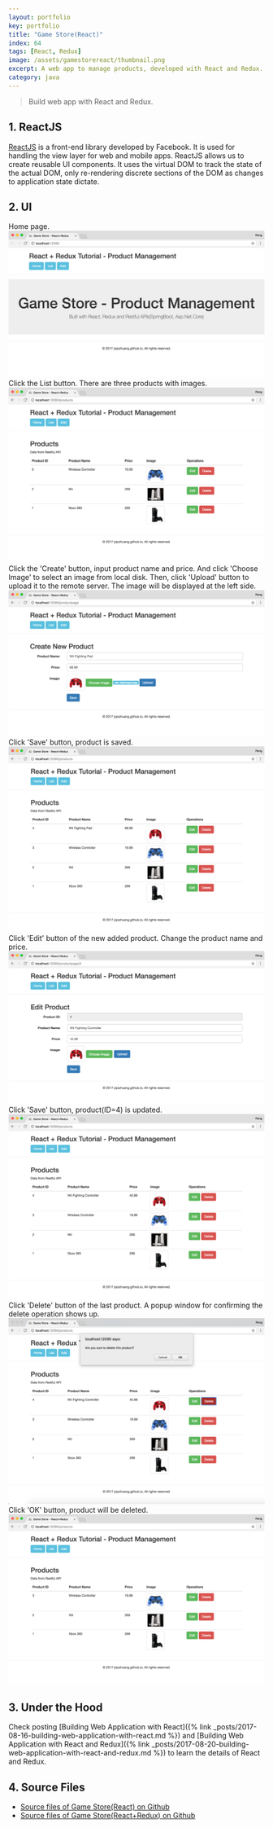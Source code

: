 ```yaml
---
layout: portfolio
key: portfolio
title: "Game Store(React)"
index: 64
tags: [React, Redux]
image: /assets/gamestorereact/thumbnail.png
excerpt: A web app to manage products, developed with React and Redux.
category: java
---
```


> Build web app with React and Redux.

## 1. ReactJS
[ReactJS](https://reactjs.org/) is a front-end library developed by Facebook. It is used for handling the view layer for web and mobile apps. ReactJS allows us to create reusable UI components. It uses the virtual DOM to track the state of the actual DOM, only re-rendering discrete sections of the DOM as changes to application state dictate.

## 2. UI
Home page.
![MIME Type](/public/pics/2017-08-20/homepage.png)
Click the List button. There are three products with images.
![MIME Type](/public/pics/2017-08-20/productlist.png)
Click the 'Create' button, input product name and price. And click 'Choose Image' to select an image from local disk. Then, click 'Upload' button to upload it to the remote server. The image will be displayed at the left side.
![MIME Type](/public/pics/2017-08-20/productadd.png)
Click 'Save' button, product is saved.
![MIME Type](/public/pics/2017-08-20/productlistafteradd.png)
Click 'Edit' button of the new added product. Change the product name and price.
![MIME Type](/public/pics/2017-08-20/productedit.png)
Click 'Save' button, product(ID=4) is updated.
![MIME Type](/public/pics/2017-08-20/productlistafteredit.png)
Click 'Delete' button of the last product. A popup window for confirming the delete operation shows up.
![MIME Type](/public/pics/2017-08-20/deleteconfirm.png)
Click 'OK' button, product will be deleted.
![MIME Type](/public/pics/2017-08-20/productlistafterdel.png)

## 3. Under the Hood
Check posting [Building Web Application with React]({% link _posts/2017-08-16-building-web-application-with-react.md %}) and [Building Web Application with React and Redux]({% link _posts/2017-08-20-building-web-application-with-react-and-redux.md %}) to learn the details of React and Redux.

## 4. Source Files
* [Source files of Game Store(React) on Github](https://github.com/jojozhuang/Tutorials/tree/master/GameStoreReact)
* [Source files of Game Store(React+Redux) on Github](https://github.com/jojozhuang/Tutorials/tree/master/GameStoreReactRedux)
